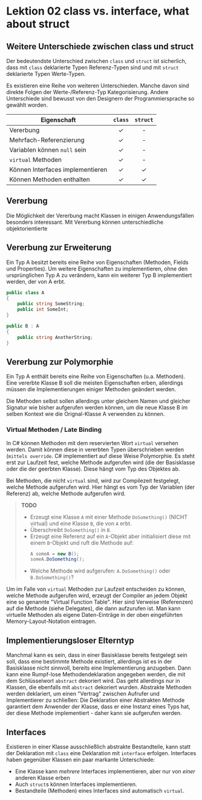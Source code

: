 # Lektion 02 class vs. interface, what about struct

## Weitere Unterschiede zwischen class und struct

Der bedeutendste Unterschied zwischen `class` und `struct` ist sicherlich, dass 
mit `class` deklarierte Typen Referenz-Typen sind und mit `struct` deklarierte
Typen Werte-Typen.

Es existieren eine Reihe von weiteren Unterschieden. Manche davon sind direkte
Folgen der Werte-/Referenz-Typ Kategorisierung. Andere Unterschiede sind
bewusst von den Designern der Programmiersprache so gewählt worden.

Eigenschaft                  |  `class`   |  `struct` | 
-----------------------------|:----------:|:---------:|
Vererbung                    | ✓         | -         |
Mehrfach-Referenzierung      | ✓         | -         |
Variablen können `null` sein | ✓         | -         |
`virtual` Methoden           | ✓         | -         |
Können Interfaces implementieren| ✓         | ✓      |
Können Methoden enthalten    | ✓         | ✓      |

## Vererbung

Die Möglichkeit der Vererbung macht Klassen in einigen Anwendungsfällen
besonders interessant. Mit Vererbung können unterschiedliche objektorientierte 

## Vererbung zur Erweiterung

Ein Typ A besitzt bereits eine Reihe von Eigenschaften (Methoden, Fields und Properties).
Um weitere Eigenschaften zu implementieren, ohne den ursprünglichen Typ A zu verändern,
kann ein weiterer Typ B implementiert werden, der von A erbt.

```C#
public class A
{
    public string SomeString;
    public int SomeInt;
}

public B : A
{
    public string AnotherString;
}
```

## Vererbung zur Polymorphie

Ein Typ A enthält bereits eine Reihe von Eigenschaften (u.a. Methoden). Eine vererbte Klasse B soll
die meisten Eigenschaften erben, allerdings müssen die Implementierungen einiger Methoden geändert werden.

Die Methoden selbst sollen allerdings unter gleichem Namen und gleicher Signatur wie bisher aufgerufen
werden können, um die neue Klasse B im selben Kontext wie die Orignal-Klasse A verwenden zu können.

### Virtual Methoden / Late Binding

In C# können Methoden mit dem reservierten Wort `virtual` versehen werden. Damit können diese in vererbten Typen
überschrieben werden (`mittels override`. C# implementiert auf diese Weise Polymorphie. Es steht erst zur 
Laufzeit fest, welche Methode aufgerufen wird (die der Basisklasse oder die der geerbten Klasse). Diese hängt vom 
Typ des Objektes ab.

Bei Methoden, die nicht `virtual` sind, wird zur Compilezeit festgelegt, welche Methode aufgerufen wird. Hier hängt es
vom Typ der Variablen (der Referenz) ab, welche Methode aufgerufen wird.

> **TODO**
>
> - Erzeugt eine Klasse `A`  mit einer Methode `DoSomething()` (NICHT virtual) und eine Klasse `B`, die von `A` erbt.
> - Überschreibt `DoSomething()` in `B`.
> - Erzeugt eine Referenz auf ein `A`-Objekt aber initialisiert diese mit einem `B`-Objekt und ruft die Methode auf:
>   ```C#
>   A someA = new B();
>   someA.DoSomething();
>   ```
> - Welche Methode wird aufgerufen: `A.DoSomething()` oder `B.DoSomething()`?

Um im Falle von `virtual` Methoden zur Laufzeit entscheiden zu können, welche Methode aufgerufen wird, erzeugt der
Compiler an jedem Objekt eine so genannte "Virtual Function Table". Hier sind Verweise (Referenzen) auf die Methode 
(siehe Delegates), die dann aufzurufen ist. Man kann virtuelle Methoden als eigene Daten-Einträge in der 
oben eingeführten Memory-Layout-Notation eintragen.

## Implementierungsloser Elterntyp 

Manchmal kann es sein, dass in einer Basisklasse bereits festgelegt sein soll, dass eine bestimmte Methode
existiert, allerdings ist es in der Basisklasse nicht sinnvoll, bereits eine Implementierung anzugeben. Dann
kann eine Rumpf-lose Methodendeklaration angegeben werden, die mit dem Schlüsselwort `abstract` dekoriert 
wird. Das geht allerdings nur in Klassen, die ebenfalls mit `abstract` dekoriert wurden. Abstrakte Methoden 
werden deklariert, um einen "Vertrag" zwischen Aufrufer und Implementierer zu schließen: Die Deklaration
einer Abstrakten Methode garantiert dem Anwender der Klasse, dass er eine Instanz eines Typs hat, der diese
Methode implementiert - daher kann sie aufgerufen werden. 

## Interfaces

Existieren in einer Klasse ausschließlich abstrakte Bestandteile, kann statt der Deklaration mit `class` 
eine Deklaration mit `interface` erfolgen. Interfaces haben gegenüber Klassen ein paar markante Unterschiede:

- Eine Klasse kann _mehrere_ Interfaces implementieren, aber nur von _einer_ anderen Klasse erben
- Auch `struct`s können Interfaces implementieren.
- Bestandteile (Methoden) eines Interfaces sind automatisch `virtual`.


